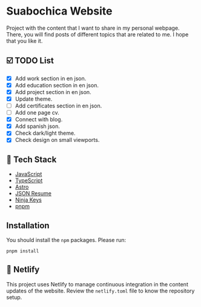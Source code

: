 Suabochica Website
==================

Project with the content that I want to share in my personal webpage. There, you will find posts of different topics that are related to me. I hope that you like it.

☑️ TODO List
-----------

- [x] Add work section in en json.
- [x] Add education section in en json.
- [x] Add project section in en json.
- [x] Update theme.
- [ ] Add certificates section in en json.
- [ ] Add one page cv.
- [x] Connect with blog.
- [x] Add spanish json.
- [x] Check dark/light theme.
- [x] Check design on small viewports.

🧰 Tech Stack
-------------

- [JavaScript](https://www.javascript.com/)
- [TypeScript](https://www.typescriptlang.org/)
- [Astro](https://astro.build/)
- [JSON Resume](https://jsonresume.org)
- [Ninja Keys](https://github.com/ssleptsov/ninja-keys)
- [pnpm](https://pnpm.io/)

Installation
-------------

You should install the `npm` packages. Please run:

    pnpm install

🚀 Netlify
--------

This project uses Netlify to manage continuous integration in the content updates of the website. Review the `netlify.toml` file to know the repository setup.
